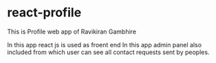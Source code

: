# react-profile

This is Profile web app of Ravikiran Gambhire

In this app react js is used as froent end
In this app admin panel also included from which user can see all contact requests sent by peoples.
